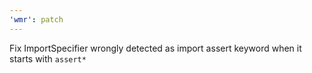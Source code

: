 ```yaml
---
'wmr': patch
---
```


Fix ImportSpecifier wrongly detected as import assert keyword when it starts with `assert*`
